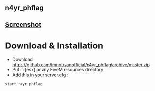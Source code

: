 ## n4yr_phflag

## [Screenshot](https://i.imgur.com/mdZd7RE.png)


# Download & Installation
* Download https://github.com/Imnotryanofficial/n4yr_phflag/archive/master.zip
* Put in [esx] or any FiveM resources directory
* Add this in your server.cfg :

```start n4yr_phflag```
